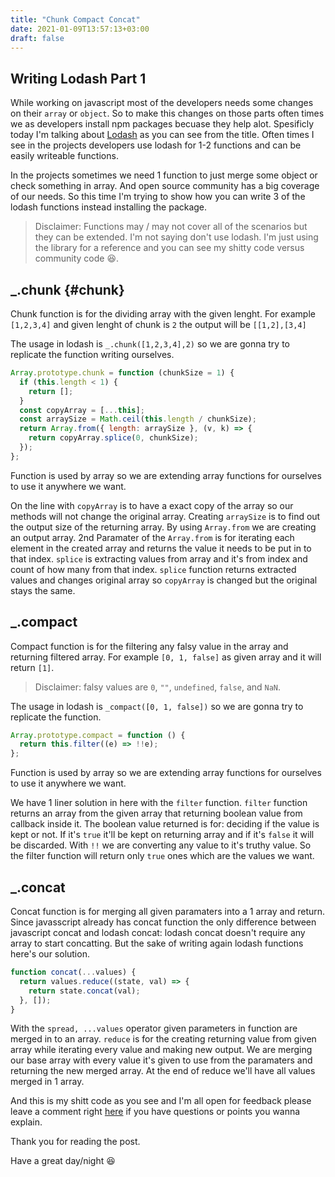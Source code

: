 ```yaml
---
title: "Chunk Compact Concat"
date: 2021-01-09T13:57:13+03:00
draft: false
---
```


## Writing Lodash Part 1

While working on javascript most of the developers needs some changes on their `array` or `object`. So to make this changes on those parts often times we as developers install npm packages becuase they help alot.<!--more--> Spesificly today I'm talking about [Lodash](https://github.com/lodash/lodash) as you can see from the title. Often times I see in the projects developers use lodash for 1-2 functions and can be easily writeable functions.

In the projects sometimes we need 1 function to just merge some object or check something in array. And open source community has a big coverage of our needs. So this time I'm trying to show how you can write 3 of the lodash functions instead installing the package.

> Disclaimer: Functions may / may not cover all of the scenarios but they can be extended. I'm not saying don't use lodash. I'm just using the library for a reference and you can see my shitty code versus community code 😆.

## \_.chunk {#chunk}

Chunk function is for the dividing array with the given lenght. For example
`[1,2,3,4]` and given lenght of chunk is `2` the output will be `[[1,2],[3,4]`

The usage in lodash is `_.chunk([1,2,3,4],2)` so we are gonna try to replicate the function writing ourselves.

```javascript
Array.prototype.chunk = function (chunkSize = 1) {
  if (this.length < 1) {
    return [];
  }
  const copyArray = [...this];
  const arraySize = Math.ceil(this.length / chunkSize);
  return Array.from({ length: arraySize }, (v, k) => {
    return copyArray.splice(0, chunkSize);
  });
};
```

Function is used by array so we are extending array functions for ourselves to use it anywhere we want.

On the line with `copyArray` is to have a exact copy of the array so our methods will not change the original array. Creating `arraySize` is to find out the output size of the returning array.
By using `Array.from` we are creating an output array. 2nd Paramater of the `Array.from` is for iterating each element in the created array and returns the value it needs to be put in to that index. `splice` is extracting values from array and it's from index and count of how many from that index. `splice` function returns extracted values and changes original array so `copyArray` is changed but the original stays the same.

## \_.compact

Compact function is for the filtering any falsy value in the array and returning filtered array. For example `[0, 1, false]` as given array and it will return `[1]`.

> Disclaimer: falsy values are `0`, `""`, `undefined`, `false`, and `NaN`.

The usage in lodash is `_compact([0, 1, false])` so we are gonna try to replicate the function.

```javascript
Array.prototype.compact = function () {
  return this.filter((e) => !!e);
};
```

Function is used by array so we are extending array functions for ourselves to use it anywhere we want.

We have 1 liner solution in here with the `filter` function. `filter` function returns an array from the given array that returning boolean value from callback inside it. The boolean value returned is for: deciding if the value is kept or not. If it's `true` it'll be kept on returning array and if it's `false` it will be discarded. With `!!` we are converting any value to it's truthy value. So the filter function will return only `true` ones which are the values we want.

## \_.concat

Concat function is for merging all given paramaters into a 1 array and return. Since javasscript already has concat function the only difference between javascript concat and lodash concat:
lodash concat doesn't require any array to start concatting. But the sake of writing again lodash functions here's our solution.

```javascript
function concat(...values) {
  return values.reduce((state, val) => {
    return state.concat(val);
  }, []);
}
```

With the `spread, ...values` operator given parameters in function are merged in to an array. `reduce` is for the creating returning value from given array while iterating every value and making new output. We are merging our base array with every value it's given to use from the paramaters and returning the new merged array. At the end of reduce we'll have all values merged in 1 array.

And this is my shitt code as you see and I'm all open for feedback please leave a comment right [here](https://github.com/Ketcap/Ketchup-Blog/issues/2) if you have questions or points you wanna explain.

Thank you for reading the post.

Have a great day/night 😆
